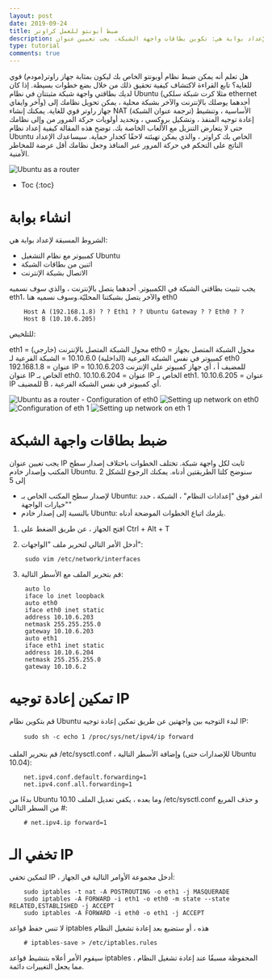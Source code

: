 ```yaml
---
layout: post
date: 2019-09-24
title: ضبط أبونتو للعمل كراوتر
description: كيفية ضبط أوبونتو كراوتر. إنشاء بوابة. الشروط المسبقة لإعداد بوابة هي: تكوين بطاقات واجهة الشبكة. يجب تعيين عنوان IP ثابت لكل واجهة شبكة. تمكين إعادة توجيه IP. قم بتكوين نظام Ubuntu لبدء التوجيه بين واجهتين عن طريق تمكين إعادة توجيه IP
type: tutorial
comments: true
---
```



هل تعلم أنه يمكن ضبط نظام أوبونتو الخاص بك ليكون بمثابة جهاز راوتر(مودم) قوي للغاية؟ تابع القراءة لاكتشاف كيفية تحقيق ذلك من خلال بضع خطوات بسيطة.
إذا كان لديك بطاقتي واجهة شبكة مثبتتان في نظام Ubuntu (مثلا كرت شبكة سلكي ethernet وآخر وايفاي) أحدهما يوصلك بالإنترنت والآخر بشبكة محلية ، يمكن تحويل نظامك إلى جهاز راوتر قوي للغاية. يمكنك إنشاء NAT (ترجمة عنوان الشبكة) الأساسية ، وتنشيط إعادة توجيه المنفذ ، وتشكيل بروكسي ، وتحديد أولويات حركة المرور من وإلى نظامك حتى لا يتعارض التنزيل مع الألعاب الخاصة بك. توضح هذه المقالة كيفية إعداد نظام Ubuntu الخاص بك كراوتر ، والذي يمكن تهيئته لاحقًا كجدار حماية. سيساعدك الإعداد الناتج على التحكم في حركة المرور عبر المنافذ وجعل نظامك أقل عرضة للمخاطر الأمنية.

![Ubuntu as a router](ubuntu-as-router1.jpg)


* Toc
{:toc}

# انشاء بوابة

الشروط المسبقة لإعداد بوابة هي:

* كمبيوتر مع نظام التشغيل Ubuntu
* اثنين من بطاقات الشبكة
* الاتصال بشبكة الإنترنت

يجب تثبيت بطاقتي الشبكة في الكمبيوتر. أحدهما يتصل بالإنترنت ، والذي سوف نسميه eth1، والآخر يتصل بشبكتنا المحليّة.وسوف نسميه هنا eth0

        Host A (192.168.1.8) ? ? Eth1 ? ? Ubuntu Gateway ? ? Eth0 ? ?
        Host B (10.10.6.205)

للتلخيص:

eth1 = محول الشبكة المتصل بالإنترنت (خارجي)
eth0 = محول الشبكة المتصل بجهاز كمبيوتر في نفس الشبكة الفرعية (الداخلية)
10.10.6.0 = الشبكة الفرعية لـ eth0
192.168.1.8 = عنوان IP للمضيف أ ، أي جهاز كمبيوتر على الإنترنت
10.10.6.203 = عنوان IP الخاص بـ eth0.
10.10.6.204 = عنوان IP الخاص بـ eth1.
10.10.6.205 = عنوان IP للمضيف B ، أي كمبيوتر في نفس الشبكة الفرعية.

![Ubuntu as a router - Configuration of eth0](ubuntu-as-router2.png)
![Setting up network on eth0](ubuntu-as-router3.png)
![Configuration of eth 1](ubuntu-as-router4.png)
![Setting up network on eth 1](ubuntu-as-router5.png)

# ضبط بطاقات واجهة الشبكة

يجب تعيين عنوان IP ثابت لكل واجهة شبكة. تختلف الخطوات باختلاف إصدار سطح المكتب وإصدار خادم Ubuntu. سنوضح كلتا الطريقتين أدناه. يمكنك الرجوع للشكل 2 إلى 5

* لإصدار سطح المكتب الخاص بـ Ubuntu: انقر فوق "إعدادات النظام" ، الشبكة ، حدد "خيارات الواجهة"
* بالنسبة إلى إصدار خادم Ubuntu: يلزمك اتباع الخطوات الموضحة أدناه.
1. افتح الجهاز ، عن طريق الضغط على Ctrl + Alt + T
2. أدخل الأمر التالي لتحرير ملف "الواجهات":

        sudo vim /etc/network/interfaces

3. قم بتحرير الملف مع الأسطر التالية:

        auto lo  
        iface lo inet loopback  
        auto eth0  
        iface eth0 inet static  
        address 10.10.6.203  
        netmask 255.255.255.0  
        gateway 10.10.6.203
        auto eth1  
        iface eth1 inet static  
        address 10.10.6.204  
        netmask 255.255.255.0  
        gateway 10.10.6.2

# تمكين إعادة توجيه IP

قم بتكوين نظام Ubuntu لبدء التوجيه بين واجهتين عن طريق تمكين إعادة توجيه IP:

        sudo sh -c echo 1 /proc/sys/net/ipv4/ip forward

قم بتحرير الملف /etc/sysctl.conf ، وإضافة الأسطر التالية (للإصدارات حتى Ubuntu 10.04):

        net.ipv4.conf.default.forwarding=1  
        net.ipv4.conf.all.forwarding=1

بدءًا من Ubuntu 10.10 وما بعده ، يكفي تعديل الملف /etc/sysctl.conf و حذف المربع # من السطر التالي:

        # net.ipv4.ip forward=1

# تخفي الـ IP

لتمكين تخفي IP ، أدخل مجموعة الأوامر التالية في الجهاز:

        sudo iptables -t nat -A POSTROUTING -o eth1 -j MASQUERADE
        sudo iptables -A FORWARD -i eth1 -o eth0 -m state --state RELATED,ESTABLISHED -j ACCEPT
        sudo iptables -A FORWARD -i eth0 -o eth1 -j ACCEPT

لا تنس حفظ قواعد iptables هذه ، أو ستضيع بعد إعادة تشغيل النظام

        # iptables-save > /etc/iptables.rules

سيقوم الأمر أعلاه بتنشيط قواعد iptables المحفوظة مسبقًا عند إعادة تشغيل النظام ، مما يجعل التغييرات دائمة.
